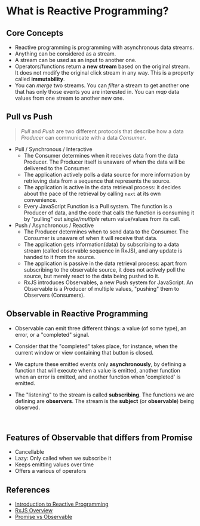 # What is Reactive Programming?

## Core Concepts

- Reactive programming is programming with asynchronous data streams.
- Anything can be considered as a stream.
- A stream can be used as an input to another one. 
- Operators/functions return a **new stream** based on the original stream. It does not modify the original click stream in any way. This is a property called **immutability**.
- You can *merge* two streams. You can *filter* a stream to get another one that has only those events you are interested in. You can *map* data values from one stream to another new one.



## Pull vs Push

> *Pull* and *Push* are two different protocols that describe how a data *Producer* can communicate with a data *Consumer*.

- Pull / Synchronous / Interactive
  - The Consumer determines when it receives data from the data Producer. The Producer itself is unaware of when the data will be delivered to the Consumer.
  - The application actively polls a data source for more information by retrieving data from a sequence that represents the source.
  - The application is active in the data retrieval process: it decides about the pace of the retrieval by calling `next` at its own convenience.
  - Every JavaScript Function is a Pull system. The function is a Producer of data, and the code that calls the function is consuming it by "pulling" out *single/multiple* return value/values from its call.
- Push / Asynchronous / Reactive
  - The Producer determines when to send data to the Consumer. The Consumer is unaware of when it will receive that data.
  - The application gets information(data) by subscribing to a data stream (called observable sequence in RxJS), and any update is handed to it from the source.
  - The application is passive in the data retrieval process: apart from subscribing to the observable source, it does not actively poll the source, but merely react to the data being pushed to it.
  - RxJS introduces Observables, a new Push system for JavaScript. An Observable is a Producer of multiple values, "pushing" them to Observers (Consumers).



## Observable in Reactive Programming

- Observable can emit three different things: a value (of some type), an error, or a "completed" signal.

- Consider that the "completed" takes place, for instance, when the current window or view containing that button is closed.

- We capture these emitted events only **asynchronously**, by defining a function that will execute when a value is emitted, another function when an error is emitted, and another function when 'completed' is emitted.

- The "listening" to the stream is called **subscribing**. The functions we are defining are **observers**. The stream is the **subject** (or **observable**) being observed.

  ​

## Features of Observable that differs from Promise

- Cancellable
- Lazy: Only called when we subscribe it
- Keeps emitting values over time
- Offers a various of operators



## References

- [Introduction to Reactive Programming](https://gist.github.com/staltz/868e7e9bc2a7b8c1f754)
- [RxJS Overview](http://reactivex.io/rxjs/manual/overview.html)
- [Promise vs Observable](https://chrisnoring.gitbooks.io/rxjs-5-ultimate/content/observable.html)